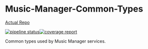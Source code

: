 # Music-Manager-Common-Types

[Actual Repo](https://git.windmaker.net/musicmanager/Common-Types)

[![pipeline status](https://git.windmaker.net/musicmanager/Common-Types/badges/master/pipeline.svg)](https://git.windmaker.net/musicmanager/Common-Types/pipelines)[![coverage report](https://git.windmaker.net/musicmanager/Common-Types/badges/master/coverage.svg)](https://musicmanager.gitpages.windmaker.net/Common-Types/coverage.html)

Common types used by Music Manager services.
